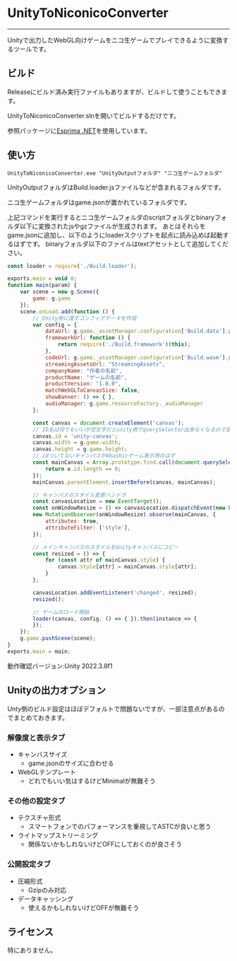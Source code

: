 # UnityToNiconicoConverter
---
Unityで出力したWebGL向けゲームをニコ生ゲームでプレイできるように変換するツールです。

## ビルド
Releaseにビルド済み実行ファイルもありますが、ビルドして使うこともできます。

UnityToNiconicoConverter.slnを開いてビルドするだけです。

参照パッケージに[Esprima .NET](https://github.com/sebastienros/esprima-dotnet)を使用しています。

## 使い方
```
UnityToNiconicoConverter.exe "UnityOutputフォルダ" "ニコ生ゲームフォルダ"
```
UnityOutputフォルダはBuild.loader.jsファイルなどが含まれるフォルダです。

ニコ生ゲームフォルダはgame.jsonが置かれているフォルダです。

上記コマンドを実行するとニコ生ゲームフォルダのscriptフォルダとbinaryフォルダ以下に変換されたjsやgzファイルが生成されます。
あとはそれらをgame.jsonに追加し、以下のようにloaderスクリプトを起点に読み込めば起動するはずです。
binaryフォルダ以下のファイルはtextアセットとして追加してください。
```javascript
const loader = require('./Build.loader');

exports.main = void 0;
function main(param) {
    var scene = new g.Scene({
        game: g.game
    });
    scene.onLoad.add(function () {
        // Unity側に渡すコンフィグデータを作成
        var config = {
            dataUrl: g.game._assetManager.configuration['Build.data'].path,
            frameworkUrl: function () {
                return require('./Build.framework')(this);
            },
            codeUrl: g.game._assetManager.configuration['Build.wasm'].path,
            streamingAssetsUrl: "StreamingAssets",
            companyName: "作者の名前",
            productName: "ゲームの名前",
            productVersion: "1.0.0",
            matchWebGLToCanvasSize: false,
            showBanner: () => { },
            audioManager: g.game.resourceFactory._audioManager
        };

        const canvas = document.createElement('canvas');
        // ID名は何でもいいが空文字だとunity側でquerySelector出来なくなるので適当に付けておく
        canvas.id = 'unity-canvas';
        canvas.width = g.game.width;
        canvas.height = g.game.height;
        // idついてないキャンバスがAkashicゲーム表示用のはず
        const mainCanvas = Array.prototype.find.call(document.querySelectorAll('canvas'), e => {
            return e.id.length == 0;
        });
        mainCanvas.parentElement.insertBefore(canvas, mainCanvas);

        // キャンバスのスタイル変更ハンドラ
        const canvasLocation = new EventTarget();
        const onWindowResize = () => canvasLocation.dispatchEvent(new Event('changed'));
        new MutationObserver(onWindowResize).observe(mainCanvas, {
            attributes: true,
            attributeFilter: ['style'],
        });

        // メインキャンバスのスタイルをUnityキャンバスにコピー
        const resized = () => {
            for (const attr of mainCanvas.style) {
                canvas.style[attr] = mainCanvas.style[attr];
            }
        };

        canvasLocation.addEventListener('changed', resized);
        resized();

        // ゲームのロード開始
        loader(canvas, config, () => { }).then(instance => {
        });
    });
    g.game.pushScene(scene);
}
exports.main = main;
```

動作確認バージョン:Unity 2022.3.8f1
## Unityの出力オプション
Unty側のビルド設定はほぼデフォルトで問題ないですが、一部注意点があるのでまとめておきます。
### 解像度と表示タブ
* キャンバスサイズ
  * game.jsonのサイズに合わせる
* WebGLテンプレート
  * どれでもいい気はするけどMinimalが無難そう
### その他の設定タブ
* テクスチャ形式
  * スマートフォンでのパフォーマンスを重視してASTCが良いと思う
* ライトマップストリーミング
  * 関係ないかもしれないけどOFFにしておくのが良さそう
### 公開設定タブ
* 圧縮形式
  * Gzipのみ対応
* データキャッシング
  * 使えるかもしれないけどOFFが無難そう

## ライセンス
特にありません。
